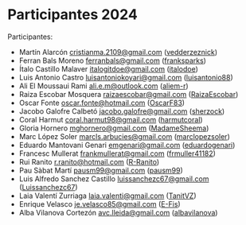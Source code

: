 # Participantes 2024

Participantes:

- Martín Alarcón <cristianma.2109@gmail.com> ([vedderzeznick](https://github.com/vedderzeznick))
- Ferran Bals Moreno <ferranbals@gmail.com> ([franksparks](https://github.com/franksparks))
- Ítalo Castillo Malaver <italogitdoe@gmail.com> ([italodoe](https://github.com/italodoe))
- Luis Antonio Castro <luisantoniokoyari@gmail.com> ([luisantonio88](https://github.com/luisantonio88))
- Ali El Moussaui Rami <ali.e.m@outlook.com> ([aliem-r](https://github.com/aliem-r/))
- Raiza Escobar Mosquera <raizaescobar@gmail.com> ([RaizaEscobar](https://github.com/RaizaEscobar))
- Oscar Fonte <oscar.fonte@hotmail.com> ([OscarF83](https://github.com/OscarF83))
- Jacobo Galofre Calbetó <jacobo.galofre@gmail.com> ([sherzock](https://github.com/sherzock))
- Coral Harmut <coral.harmut98@gmail.com> ([harmutcoral](https://github.com/harmutcoral/))
- Gloria Hornero <mghornero@gmail.com> ([MadameSheema](https://github.com/MadameSheema))
- Marc López Soler <marcls.arbucies@gmail.com> ([marclopezsoler](https://github.com/marclopezsoler/))
- Eduardo Mantovani Genari <emgenari@gmail.com> ([eduardogenari](https://github.com/eduardogenari))
- Francesc Mullerat frankmullerat@gmail.com ([frmuller41182](https://github.com/frmuller41182))
- Rui Ranito <r.ranito@hotmail.com> ([R-Ranito](https://github.com/R-Ranito/))
- Pau Sàbat Martí <pausm99@gmail.com> ([pausm99](https://github.com/pausm99))
- Luis Alfredo Sanchez Castillo <luissanchezc67@gmail.com> ([Luissanchezc67](https://github.com/Luissanchezc67))
- Laia Valentí Zurriaga <laia.valenti@gmail.com> ([TanitVZ](https://github.com/TanitVZ))
- Enrique Velasco <je.velasco85@gmail.com> ([E-Fis](https://github.com/E-Fis))
- Alba Vilanova Cortezón <avc.lleida@gmail.com> ([albavilanova](https://github.com/albavilanova))
